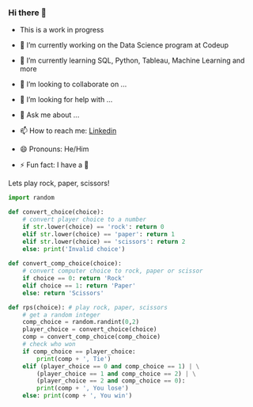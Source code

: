 ### Hi there 👋

- This is a work in progress

- 🔭 I’m currently working on the Data Science program at Codeup
- 🌱 I’m currently learning SQL, Python, Tableau, Machine Learning and more
- 👯 I’m looking to collaborate on ...
- 🤔 I’m looking for help with ...
- 💬 Ask me about ...
- 📫 How to reach me: [Linkedin](https://www.linkedin.com/in/adam-harris-6b562687/)
- 😄 Pronouns: He/Him
- ⚡ Fun fact: I have a 🐶

Lets play rock, paper, scissors!

```python
import random

def convert_choice(choice):
    # convert player choice to a number
    if str.lower(choice) == 'rock': return 0
    elif str.lower(choice) == 'paper': return 1
    elif str.lower(choice) == 'scissors': return 2
    else: print('Invalid choice')
        
def convert_comp_choice(choice):
    # convert computer choice to rock, paper or scissor
    if choice == 0: return 'Rock'
    elif choice == 1: return 'Paper'
    else: return 'Scissors'

def rps(choice): # play rock, paper, scissors
    # get a random integer
    comp_choice = random.randint(0,2)
    player_choice = convert_choice(choice)
    comp = convert_comp_choice(comp_choice)
    # check who won
    if comp_choice == player_choice:
        print(comp + ', Tie')
    elif (player_choice == 0 and comp_choice == 1) | \
        (player_choice == 1 and comp_choice == 2) | \
        (player_choice == 2 and comp_choice == 0):
        print(comp + ', You lose')
    else: print(comp + ', You win')
```
